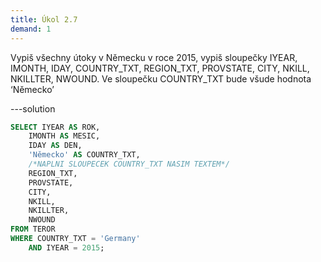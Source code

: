 ```yaml
---
title: Úkol 2.7
demand: 1
---
```


Vypiš všechny útoky v Německu v roce 2015, vypiš sloupečky IYEAR, IMONTH, IDAY, COUNTRY_TXT, REGION_TXT, PROVSTATE, CITY, NKILL, NKILLTER, NWOUND. Ve sloupečku COUNTRY_TXT bude všude hodnota ‘Německo’

---solution

```sql
SELECT IYEAR AS ROK,
    IMONTH AS MESIC,
    IDAY AS DEN,
    'Německo' AS COUNTRY_TXT,
    /*NAPLNI SLOUPECEK COUNTRY_TXT NASIM TEXTEM*/
    REGION_TXT,
    PROVSTATE,
    CITY,
    NKILL,
    NKILLTER,
    NWOUND
FROM TEROR
WHERE COUNTRY_TXT = 'Germany'
    AND IYEAR = 2015;
```
